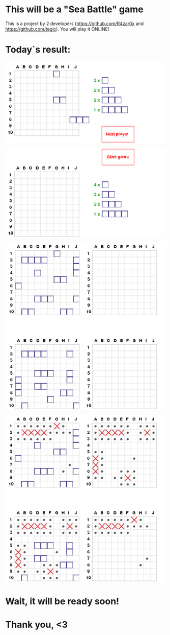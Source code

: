 # This will be a "Sea Battle" game
This is a project by 2 developers (https://github.com/R4zar0x and https://github.com/tegic).
You will play it ONLINE!
# Today`s result:
![Img alt](https://github.com/R4zar0x/sea-battle/blob/main/screenshots/Screenshot%207.png)

![Img alt](https://github.com/R4zar0x/sea-battle/blob/main/screenshots/Screenshot%208.png)

![Img alt](https://github.com/R4zar0x/sea-battle/blob/main/screenshots/Screenshot%209.png)

![Img alt](https://github.com/R4zar0x/sea-battle/blob/main/screenshots/Screenshot%2010.png)

# Wait, it will be ready soon!
# Thank you, <3

